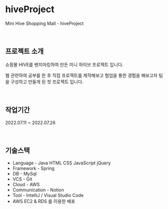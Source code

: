 # hiveProject
Mini Hive Shopping Mall - hiveProject <br><br><br>



## 프로젝트 소개

쇼핑몰 HIVE를 벤치마킹하여 만든 미니 하이브 프로젝트 입니다.<br>

웹 관련하여 공부를 한 후 직접 프로젝트를 제작해보고 협업을 통한 경험을 해보고자 팀을 구성하고 만들게 된 첫 프로젝트 입니다.<br><br><br>



## 작업기간

2022.07.11 ~ 2022.07.26
<br><br><br>


## 기술스택
* Language - Java HTML CSS JavaScript jQuery 
* Framework - Spring
* DB - MySql
* VCS - Git
* Cloud - AWS
* Communication - Notion
* Tool - IntelliJ / Visual Studio Code 
* AWS EC2 & RDS 를 이용한 배포
<br><br><br>
